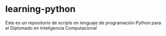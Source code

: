 # learning-python
Este es un repositorio de scripts en lenguaje de programación Python para el Diplomado en Inteligencia Computacional 

